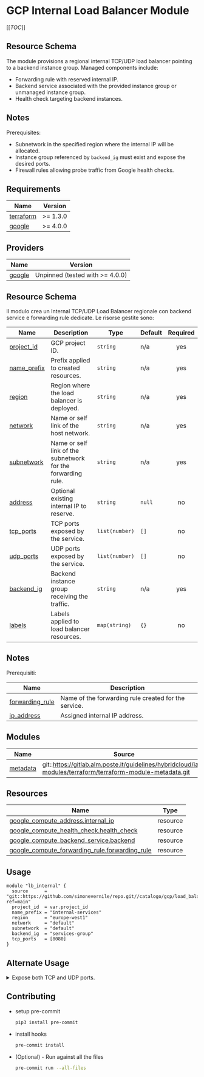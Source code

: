 # GCP Internal Load Balancer Module

[[_TOC_]]

## Resource Schema
The module provisions a regional internal TCP/UDP load balancer pointing to a backend instance group. Managed components include:

- Forwarding rule with reserved internal IP.
- Backend service associated with the provided instance group or unmanaged instance group.
- Health check targeting backend instances.

## Notes
Prerequisites:

- Subnetwork in the specified region where the internal IP will be allocated.
- Instance group referenced by `backend_ig` must exist and expose the desired ports.
- Firewall rules allowing probe traffic from Google health checks.

## Requirements

| Name | Version |
|------|---------|
| <a name="requirement_terraform"></a> [terraform](#requirement_terraform) | >= 1.3.0 |
| <a name="requirement_google"></a> [google](#requirement_google) | >= 4.0.0 |

## Providers

| Name | Version |
|------|---------|
| <a name="provider_google"></a> [google](#provider_google) | Unpinned (tested with >= 4.0.0) |

## Resource Schema
Il modulo crea un Internal TCP/UDP Load Balancer regionale con backend service e forwarding rule dedicate. Le risorse gestite sono:

| Name | Description | Type | Default | Required |
|------|-------------|------|---------|:--------:|
| <a name="input_project_id"></a> [project_id](#input_project_id) | GCP project ID. | `string` | n/a | yes |
| <a name="input_name_prefix"></a> [name_prefix](#input_name_prefix) | Prefix applied to created resources. | `string` | n/a | yes |
| <a name="input_region"></a> [region](#input_region) | Region where the load balancer is deployed. | `string` | n/a | yes |
| <a name="input_network"></a> [network](#input_network) | Name or self link of the host network. | `string` | n/a | yes |
| <a name="input_subnetwork"></a> [subnetwork](#input_subnetwork) | Name or self link of the subnetwork for the forwarding rule. | `string` | n/a | yes |
| <a name="input_address"></a> [address](#input_address) | Optional existing internal IP to reserve. | `string` | `null` | no |
| <a name="input_tcp_ports"></a> [tcp_ports](#input_tcp_ports) | TCP ports exposed by the service. | `list(number)` | `[]` | no |
| <a name="input_udp_ports"></a> [udp_ports](#input_udp_ports) | UDP ports exposed by the service. | `list(number)` | `[]` | no |
| <a name="input_backend_ig"></a> [backend_ig](#input_backend_ig) | Backend instance group receiving the traffic. | `string` | n/a | yes |
| <a name="input_labels"></a> [labels](#input_labels) | Labels applied to load balancer resources. | `map(string)` | `{}` | no |

## Notes
Prerequisiti:

| Name | Description |
|------|-------------|
| <a name="output_forwarding_rule"></a> [forwarding_rule](#output_forwarding_rule) | Name of the forwarding rule created for the service. |
| <a name="output_ip_address"></a> [ip_address](#output_ip_address) | Assigned internal IP address. |

## Modules

| Name | Source | Version |
|------|--------|---------|
| <a name="module_metadata"></a> [metadata](#module_metadata) | git::https://gitlab.alm.poste.it/guidelines/hybridcloud/iac-modules/terraform/terraform-module-metadata.git | v1.0.1 |

## Resources

| Name | Type |
|------|------|
| [google_compute_address.internal_ip](https://registry.terraform.io/providers/hashicorp/google/latest/docs/resources/compute_address) | resource |
| [google_compute_health_check.health_check](https://registry.terraform.io/providers/hashicorp/google/latest/docs/resources/compute_health_check) | resource |
| [google_compute_backend_service.backend](https://registry.terraform.io/providers/hashicorp/google/latest/docs/resources/compute_backend_service) | resource |
| [google_compute_forwarding_rule.forwarding_rule](https://registry.terraform.io/providers/hashicorp/google/latest/docs/resources/compute_forwarding_rule) | resource |

## Usage
```hcl
module "lb_internal" {
  source      = "git::https://github.com/simonevernile/repo.git//catalogo/gcp/load_balancer_internal?ref=main"
  project_id  = var.project_id
  name_prefix = "internal-services"
  region      = "europe-west1"
  network     = "default"
  subnetwork  = "default"
  backend_ig  = "services-group"
  tcp_ports   = [8080]
}
```

## Alternate Usage
<details>
<summary>Expose both TCP and UDP ports.</summary>

```hcl
module "lb_internal_multi" {
  source      = "git::https://github.com/simonevernile/repo.git//catalogo/gcp/load_balancer_internal?ref=main"
  project_id  = var.project_id
  name_prefix = "internal-services"
  region      = "europe-west1"
  network     = "default"
  subnetwork  = "default"
  backend_ig  = "services-group"
  tcp_ports   = [8080]
  udp_ports   = [53]
}
```
</details>

## Contributing
* setup pre-commit

    ```bash
    pip3 install pre-commit
    ```

* install hooks

    ```bash
    pre-commit install
    ```

* (Optional) - Run against all the files

    ```bash
    pre-commit run --all-files
    ```
